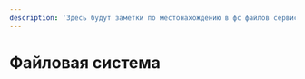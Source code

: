 ```yaml
---
description: 'Здесь будут заметки по местонахождению в фс файлов сервисов, приложений и тп'
---
```


# Файловая система





